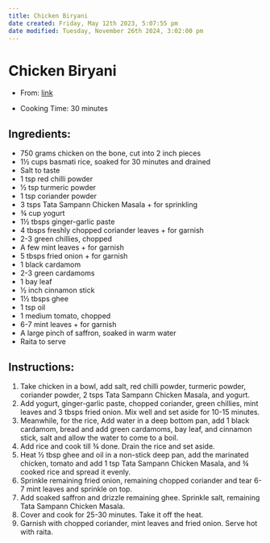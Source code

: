 ```yaml
---
title: Chicken Biryani
date created: Friday, May 12th 2023, 5:07:55 pm
date modified: Tuesday, November 26th 2024, 3:02:00 pm
---
```


# Chicken Biryani

- From: [link](https://www.youtube.com/watch?app=desktop&v=zTQLcTTdb-Y)

- Cooking Time: 30 minutes

## Ingredients:

- 750 grams chicken on the bone, cut into 2 inch pieces
- 1½ cups basmati rice, soaked for 30 minutes and drained
- Salt to taste
- 1 tsp red chilli powder
- ½ tsp turmeric powder
- 1 tsp coriander powder
- 3 tsps Tata Sampann Chicken Masala + for sprinkling
- ¾ cup yogurt
- 1½ tbsps ginger-garlic paste
- 4 tbsps freshly chopped coriander leaves + for garnish
- 2-3 green chillies, chopped
- A few mint leaves + for garnish
- 5 tbsps fried onion + for garnish
- 1 black cardamom
- 2-3 green cardamoms
- 1 bay leaf
- ½ inch cinnamon stick
- 1½ tbsps ghee
- 1 tsp oil
- 1 medium tomato, chopped
- 6-7 mint leaves + for garnish
- A large pinch of saffron, soaked in warm water
- Raita to serve

## Instructions:

1. Take chicken in a bowl, add salt, red chilli powder, turmeric powder, coriander powder, 2 tsps Tata Sampann Chicken Masala, and yogurt.
2. Add yogurt, ginger-garlic paste, chopped coriander, green chillies, mint leaves and 3 tbsps fried onion. Mix well and set aside for 10-15 minutes.
3. Meanwhile, for the rice, Add water in a deep bottom pan, add 1 black cardamom, bread and add green cardamoms, bay leaf, and cinnamon stick, salt and allow the water to come to a boil.
4. Add rice and cook till ¾ done. Drain the rice and set aside.
5. Heat ½ tbsp ghee and oil in a non-stick deep pan, add the marinated chicken, tomato and add 1 tsp Tata Sampann Chicken Masala, and ¾ cooked rice and spread it evenly.
6. Sprinkle remaining fried onion, remaining chopped coriander and tear 6-7 mint leaves and sprinkle on top.
7. Add soaked saffron and drizzle remaining ghee. Sprinkle salt, remaining Tata Sampann Chicken Masala.
8. Cover and cook for 25-30 minutes. Take it off the heat.
9. Garnish with chopped coriander, mint leaves and fried onion. Serve hot with raita.
